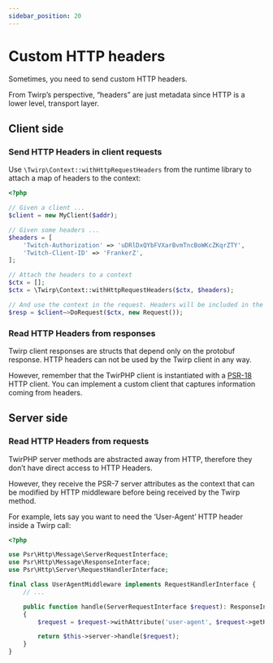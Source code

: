 ```yaml
---
sidebar_position: 20
---
```


# Custom HTTP headers

Sometimes, you need to send custom HTTP headers.

From Twirp’s perspective, “headers” are just metadata since HTTP is a lower level, transport layer.

## Client side

### Send HTTP Headers in client requests

Use `\Twirp\Context::withHttpRequestHeaders` from the runtime library to attach a map of headers to the context:

```php
<?php

// Given a client ...
$client = new MyClient($addr);

// Given some headers ...
$headers = [
    'Twitch-Authorization' => 'uDRlDxQYbFVXarBvmTncBoWKcZKqrZTY',
    'Twitch-Client-ID' => 'FrankerZ',
];

// Attach the headers to a context
$ctx = [];
$ctx = \Twirp\Context::withHttpRequestHeaders($ctx, $headers);

// And use the context in the request. Headers will be included in the request!
$resp = $client—>DoRequest($ctx, new Request());
```

### Read HTTP Headers from responses

Twirp client responses are structs that depend only on the protobuf response.
HTTP headers can not be used by the Twirp client in any way.

However, remember that the TwirPHP client is instantiated with a [PSR-18](http://www.php-fig.org/psr/psr-18/) HTTP client.
You can implement a custom client that captures information coming from headers.

## Server side

### Read HTTP Headers from requests

TwirPHP server methods are abstracted away from HTTP,
therefore they don’t have direct access to HTTP Headers.

However, they receive the PSR-7 server attributes as the context that
can be modified by HTTP middleware before being received by the Twirp method.

For example, lets say you want to need the ‘User-Agent’ HTTP header inside a Twirp call:

```php
<?php

use Psr\Http\Message\ServerRequestInterface;
use Psr\Http\Message\ResponseInterface;
use Psr\Http\Server\RequestHandlerInterface;

final class UserAgentMiddleware implements RequestHandlerInterface {
    // ...

    public function handle(ServerRequestInterface $request): ResponseInterface
    {
        $request = $request->withAttribute('user-agent', $request->getHeaderLine('User-Agent'));

        return $this->server->handle($request);
    }
}
```
